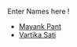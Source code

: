 Enter Names here !
- [Mayank Pant](https://github.com/obiwan04kanobi)
- [Vartika Sati](https://github.com/account)
